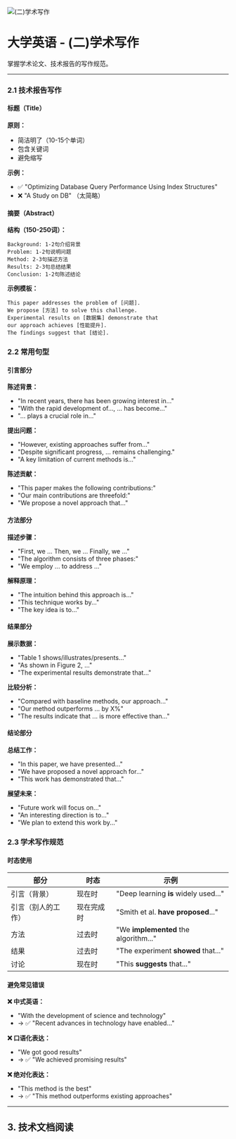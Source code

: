 ![(二)学术写作](https://via.placeholder.com/800x200?text=Academic+Writing)

# 大学英语 - (二)学术写作

掌握学术论文、技术报告的写作规范。

---


### 2.1 技术报告写作

#### 标题（Title）

**原则：**
- 简洁明了（10-15个单词）
- 包含关键词
- 避免缩写

**示例：**
- ✅ "Optimizing Database Query Performance Using Index Structures"
- ❌ "A Study on DB" （太简略）

#### 摘要（Abstract）

**结构（150-250词）：**

```
Background: 1-2句介绍背景
Problem: 1-2句说明问题
Method: 2-3句描述方法
Results: 2-3句总结结果
Conclusion: 1-2句陈述结论
```

**示例模板：**

```
This paper addresses the problem of [问题]. 
We propose [方法] to solve this challenge. 
Experimental results on [数据集] demonstrate that 
our approach achieves [性能提升]. 
The findings suggest that [结论].
```

### 2.2 常用句型

#### 引言部分

**陈述背景：**
- "In recent years, there has been growing interest in..."
- "With the rapid development of..., ... has become..."
- "... plays a crucial role in..."

**提出问题：**
- "However, existing approaches suffer from..."
- "Despite significant progress, ... remains challenging."
- "A key limitation of current methods is..."

**陈述贡献：**
- "This paper makes the following contributions:"
- "Our main contributions are threefold:"
- "We propose a novel approach that..."

#### 方法部分

**描述步骤：**
- "First, we ... Then, we ... Finally, we ..."
- "The algorithm consists of three phases:"
- "We employ ... to address ..."

**解释原理：**
- "The intuition behind this approach is..."
- "This technique works by..."
- "The key idea is to..."

#### 结果部分

**展示数据：**
- "Table 1 shows/illustrates/presents..."
- "As shown in Figure 2, ..."
- "The experimental results demonstrate that..."

**比较分析：**
- "Compared with baseline methods, our approach..."
- "Our method outperforms ... by X%"
- "The results indicate that ... is more effective than..."

#### 结论部分

**总结工作：**
- "In this paper, we have presented..."
- "We have proposed a novel approach for..."
- "This work has demonstrated that..."

**展望未来：**
- "Future work will focus on..."
- "An interesting direction is to..."
- "We plan to extend this work by..."

### 2.3 学术写作规范

#### 时态使用

| 部分 | 时态 | 示例 |
|------|------|------|
| 引言（背景） | 现在时 | "Deep learning **is** widely used..." |
| 引言（别人的工作） | 现在完成时 | "Smith et al. **have proposed**..." |
| 方法 | 过去时 | "We **implemented** the algorithm..." |
| 结果 | 过去时 | "The experiment **showed** that..." |
| 讨论 | 现在时 | "This **suggests** that..." |

#### 避免常见错误

**❌ 中式英语：**
- "With the development of science and technology" 
- → ✅ "Recent advances in technology have enabled..."

**❌ 口语化表达：**
- "We got good results" 
- → ✅ "We achieved promising results"

**❌ 绝对化表达：**
- "This method is the best" 
- → ✅ "This method outperforms existing approaches"

---

## 3. 技术文档阅读